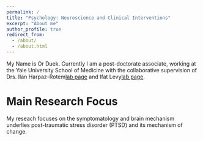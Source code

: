 ```yaml
---
permalink: /
title: "Psychology: Neuroscience and Clinical Interventions"
excerpt: "About me"
author_profile: true
redirect_from: 
  - /about/
  - /about.html
---
```


My Name is Or Duek. Currently I am a post-doctorate associate, working at the Yale University School of Medicine with the collaborative supervision of Drs. Ilan Harpaz-Rotem[lab page](https://www.ptsdstresslab.org/) and Ifat Levy[lab page](https://levydecisionlab.org/).



Main Research Focus
======
My reseach focuses on the symptomatology and brain mechanism underlies post-traumatic stress disorder (PTSD) and its mechanism of change.


